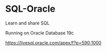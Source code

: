 # SQL-Oracle

Learn and share SQL

Running on Oracle Database 19c

https://livesql.oracle.com/apex/f?p=590:1000
